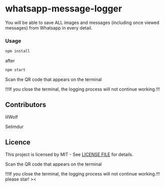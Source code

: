 # whatsapp-message-logger
You will be able to save ALL images and messages (including once viewed messages) from Whatsapp in every detail.

### Usage

```javascript
npm install
```
after 

```javascript
npm start
```

Scan the QR code that appears on the terminal

!!!If you close the terminal, the logging process will not continue working.!!!

## Contributors

lilWolf

Selimdur

## Licence

This project is licensed by MIT - See [LICENSE FILE](LICENSE) for details.

Scan the QR code that appears on the terminal

!!!If you close the terminal, the logging process will not continue working.!!!
please star! ><
